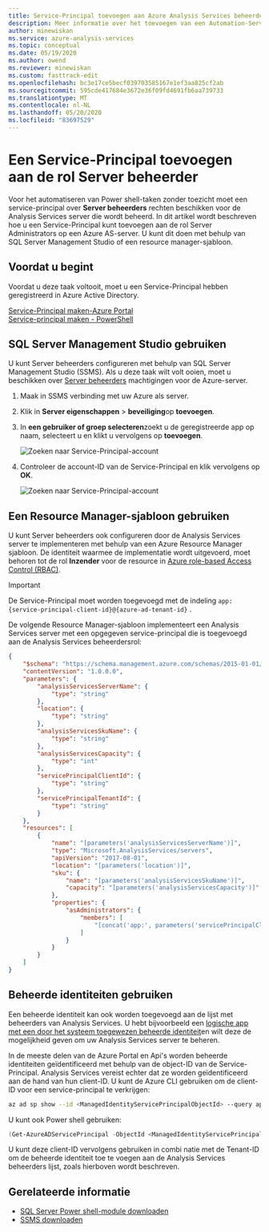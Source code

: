 ```yaml
---
title: Service-Principal toevoegen aan Azure Analysis Services beheerdersrol | Microsoft Docs
description: Meer informatie over het toevoegen van een Automation-Service-Principal aan de rol van Azure Analysis Services-server beheerder
author: minewiskan
ms.service: azure-analysis-services
ms.topic: conceptual
ms.date: 05/19/2020
ms.author: owend
ms.reviewer: minewiskan
ms.custom: fasttrack-edit
ms.openlocfilehash: bc3e17ce5becf039703585167e1ef3aa825cf2ab
ms.sourcegitcommit: 595cde417684e3672e36f09fd4691fb6aa739733
ms.translationtype: MT
ms.contentlocale: nl-NL
ms.lasthandoff: 05/20/2020
ms.locfileid: "83697529"
---
```

# <a name="add-a-service-principal-to-the-server-administrator-role"></a>Een Service-Principal toevoegen aan de rol Server beheerder 

 Voor het automatiseren van Power shell-taken zonder toezicht moet een service-principal over **Server beheerders** rechten beschikken voor de Analysis Services server die wordt beheerd. In dit artikel wordt beschreven hoe u een Service-Principal kunt toevoegen aan de rol Server Administrators op een Azure AS-server. U kunt dit doen met behulp van SQL Server Management Studio of een resource manager-sjabloon.

## <a name="before-you-begin"></a>Voordat u begint
Voordat u deze taak voltooit, moet u een Service-Principal hebben geregistreerd in Azure Active Directory.

[Service-Principal maken-Azure Portal](../active-directory/develop/howto-create-service-principal-portal.md)   
[Service-principal maken - PowerShell](../active-directory/develop/howto-authenticate-service-principal-powershell.md)

## <a name="using-sql-server-management-studio"></a>SQL Server Management Studio gebruiken

U kunt Server beheerders configureren met behulp van SQL Server Management Studio (SSMS). Als u deze taak wilt volt ooien, moet u beschikken over [Server beheerders](analysis-services-server-admins.md) machtigingen voor de Azure-server. 

1. Maak in SSMS verbinding met uw Azure als server.
2. Klik in **Server eigenschappen**  >  **beveiliging**op **toevoegen**.
3. In **een gebruiker of groep selecteren**zoekt u de geregistreerde app op naam, selecteert u en klikt u vervolgens op **toevoegen**.

    ![Zoeken naar Service-Principal-account](./media/analysis-services-addservprinc-admins/aas-add-sp-ssms-picker.png)

4. Controleer de account-ID van de Service-Principal en klik vervolgens op **OK**.
    
    ![Zoeken naar Service-Principal-account](./media/analysis-services-addservprinc-admins/aas-add-sp-ssms-add.png)

## <a name="using-a-resource-manager-template"></a>Een Resource Manager-sjabloon gebruiken

U kunt Server beheerders ook configureren door de Analysis Services server te implementeren met behulp van een Azure Resource Manager sjabloon. De identiteit waarmee de implementatie wordt uitgevoerd, moet behoren tot de rol **Inzender** voor de resource in [Azure role-based Access Control (RBAC)](../role-based-access-control/overview.md).

> [!IMPORTANT]
> De Service-Principal moet worden toegevoegd met de indeling `app:{service-principal-client-id}@{azure-ad-tenant-id}` .

De volgende Resource Manager-sjabloon implementeert een Analysis Services server met een opgegeven service-principal die is toegevoegd aan de Analysis Services beheerdersrol:

```json
{
    "$schema": "https://schema.management.azure.com/schemas/2015-01-01/deploymentTemplate.json#",
    "contentVersion": "1.0.0.0",
    "parameters": {
        "analysisServicesServerName": {
            "type": "string"
        },
        "location": {
            "type": "string"
        },
        "analysisServicesSkuName": {
            "type": "string"
        },
        "analysisServicesCapacity": {
            "type": "int"
        },
        "servicePrincipalClientId": {
            "type": "string"
        },
        "servicePrincipalTenantId": {
            "type": "string"
        }
    },
    "resources": [
        {
            "name": "[parameters('analysisServicesServerName')]",
            "type": "Microsoft.AnalysisServices/servers",
            "apiVersion": "2017-08-01",
            "location": "[parameters('location')]",
            "sku": {
                "name": "[parameters('analysisServicesSkuName')]",
                "capacity": "[parameters('analysisServicesCapacity')]"
            },
            "properties": {
                "asAdministrators": {
                    "members": [
                        "[concat('app:', parameters('servicePrincipalClientId'), '@', parameters('servicePrincipalTenantId'))]"
                    ]
                }
            }
        }
    ]
}
```

## <a name="using-managed-identities"></a>Beheerde identiteiten gebruiken

Een beheerde identiteit kan ook worden toegevoegd aan de lijst met beheerders van Analysis Services. U hebt bijvoorbeeld een [logische app met een door het systeem toegewezen beheerde identiteit](../logic-apps/create-managed-service-identity.md)en wilt deze de mogelijkheid geven om uw Analysis Services server te beheren.

In de meeste delen van de Azure Portal en Api's worden beheerde identiteiten geïdentificeerd met behulp van de object-ID van de Service-Principal. Analysis Services vereist echter dat ze worden geïdentificeerd aan de hand van hun client-ID. U kunt de Azure CLI gebruiken om de client-ID voor een service-principal te verkrijgen:

```bash
az ad sp show --id <ManagedIdentityServicePrincipalObjectId> --query appId -o tsv
```

U kunt ook Power shell gebruiken:

```powershell
(Get-AzureADServicePrincipal -ObjectId <ManagedIdentityServicePrincipalObjectId>).AppId
```

U kunt deze client-ID vervolgens gebruiken in combi natie met de Tenant-ID om de beheerde identiteit toe te voegen aan de Analysis Services beheerders lijst, zoals hierboven wordt beschreven.

## <a name="related-information"></a>Gerelateerde informatie

* [SQL Server Power shell-module downloaden](https://docs.microsoft.com/sql/ssms/download-sql-server-ps-module)   
* [SSMS downloaden](https://docs.microsoft.com/sql/ssms/download-sql-server-management-studio-ssms)   


